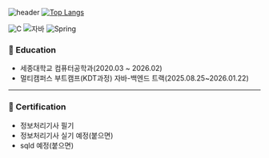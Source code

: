 ![header](https://capsule-render.vercel.app/api?type=wave&color=auto&height=250&section=header&text=My%20Page%20&fontSize=80)
[![Top Langs](https://github-readme-stats.vercel.app/api/top-langs/?username=JHeon123)](https://github.com/JHeon123/github-readme-stats)

![C](https://img.shields.io/badge/-C-123456?style=flat-square&logo=C&logoColor=black)
![자바](https://img.shields.io/badge/-자바-007396?style=flat&logo=Java&logoColor=ffffff)
![Spring](https://img.shields.io/badge/-Spring-6DB33F?style=for-the-badge&logo=Spring&logoColor=white)


### 🏫 Education
* 세종대학교 컴퓨터공학과(2020.03 ~ 2026.02)
* 멀티캠퍼스 부트캠프(KDT과정) 자바-백엔드 트랙(2025.08.25~2026.01.22)
---
### 🪪 Certification
* 정보처리기사 필기
* 정보처리기사 실기 예정(붙으면)
* sqld 예정(붙으면)




